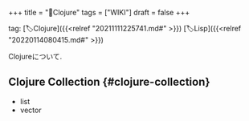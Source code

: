 +++
title = "📝Clojure"
tags = ["WIKI"]
draft = false
+++

tag: [🏷Clojure]({{<relref "20211111225741.md#" >}}) [🏷Lisp]({{<relref "20220114080415.md#" >}})

Clojureについて.


## Clojure Collection {#clojure-collection}

-   list
-   vector
